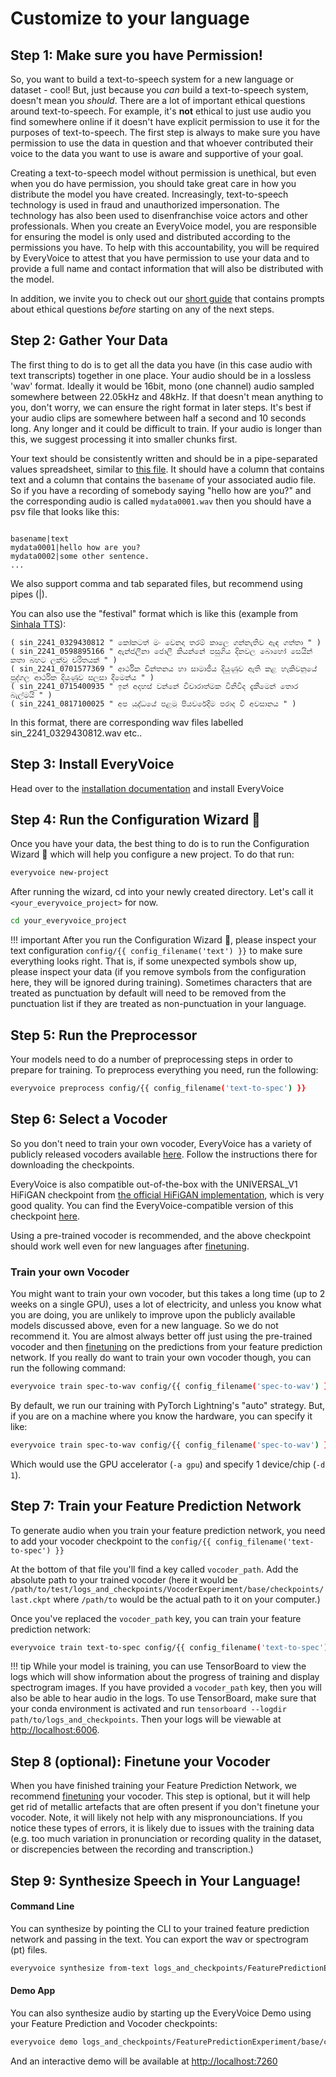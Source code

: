 # Customize to your language

## Step 1: Make sure you have Permission!

So, you want to build a text-to-speech system for a new language or dataset - cool! But, just because you *can* build a text-to-speech system, doesn't mean you *should*. There are a lot of important ethical questions around text-to-speech. For example, it's **not** ethical to just use audio you find somewhere online if it doesn't have explicit permission to use it for the purposes of text-to-speech. The first step is always to make sure you have permission to use the data in question and that whoever contributed their voice to the data you want to use is aware and supportive of your goal.

Creating a text-to-speech model without permission is unethical, but even when you do have permission, you should take great care in how you distribute the model you have created. Increasingly, text-to-speech technology is used in fraud and unauthorized impersonation. The technology has also been used to disenfranchise voice actors and other professionals. When you create an EveryVoice model, you are responsible for ensuring the model is only used and distributed according to the permissions you have. To help with this accountability, you will be required by EveryVoice to attest that you have permission to use your data and to provide a full name and contact information that will also be distributed with the model.

In addition, we invite you to check out our [short guide](./ethics.md) that contains prompts about ethical questions *before* starting on any of the next steps.

## Step 2: Gather Your Data

The first thing to do is to get all the data you have (in this case audio with text transcripts) together in one place. Your audio should be in a lossless 'wav' format. Ideally it would be 16bit, mono (one channel) audio sampled somewhere between 22.05kHz and 48kHz. If that doesn't mean anything to you, don't worry, we can ensure the right format in later steps.
It's best if your audio clips are somewhere between half a second and 10 seconds long. Any longer and it could be difficult to train. If your audio is longer than this, we suggest processing it into smaller chunks first.

Your text should be consistently written and should be in a pipe-separated values spreadsheet, similar to [this file](https://github.com/EveryVoiceTTS/EveryVoice/blob/main/everyvoice/filelists/lj_full.psv). It should have a column that contains text and a column that contains the `basename` of your associated audio file. So if you have a recording of somebody saying "hello how are you?" and the corresponding audio is called `mydata0001.wav`
then you should have a psv file that looks like this:

```csv hl_lines="2"

basename|text
mydata0001|hello how are you?
mydata0002|some other sentence.
...
```

We also support comma and tab separated files, but recommend using pipes (|).

You can also use the "festival" format which is like this (example from [Sinhala TTS](https://openslr.org/30/)):

```text
( sin_2241_0329430812 " කෝකටත් මං වෙනදා තරම් කාලෙ ගන්නැතිව ඇඳ ගත්තා " )
( sin_2241_0598895166 " ඇන්ජලීනා ජොලී කියන්නේ පසුගිය දිනවල බොහෝ සෙයින් කතා බහට ලක්වූ චරිතයක් " )
( sin_2241_0701577369 " ආර්ථික චින්තනය හා සාමාජීය දියුණුව ඇති කළ හැකිවනුයේ පුද්ගල ආර්ථික දියුණුව සලසා දීමෙන්ය " )
( sin_2241_0715400935 " ඉන් අදහස් වන්නේ විචාරාත්මක විනිවිද දැකීමෙන් තොර බැල්මයි " )
( sin_2241_0817100025 " අප යුද්ධයේ පළමු පියවරේදීම පරාද වී අවසානය " )
```

In this format, there are corresponding wav files labelled sin_2241_0329430812.wav etc..

## Step 3: Install EveryVoice

Head over to the [installation documentation](../install.md) and install EveryVoice

## Step 4: Run the Configuration Wizard 🧙

Once you have your data, the best thing to do is to run the Configuration Wizard 🧙 which will help you configure a new project. To do that run:

```bash
everyvoice new-project
```

After running the wizard, cd into your newly created directory. Let's call it `<your_everyvoice_project>` for now.

```bash
cd your_everyvoice_project
```

!!! important
    After you run the Configuration Wizard 🧙, please inspect your text configuration `config/{{ config_filename('text') }}` to make sure everything looks right. That is, if some unexpected symbols show up, please inspect your data (if you remove symbols from the configuration here, they will be ignored during training). Sometimes characters that are treated as punctuation by default will need to be removed from the punctuation list if they are treated as non-punctuation in your language.

## Step 5: Run the Preprocessor

Your models need to do a number of preprocessing steps in order to prepare for training. To preprocess everything you need, run the following:

```bash
everyvoice preprocess config/{{ config_filename('text-to-spec') }}
```

## Step 6: Select a Vocoder

So you don't need to train your own vocoder, EveryVoice has a variety of publicly released vocoders available [here](TODO). Follow the instructions there for downloading the checkpoints.

EveryVoice is also compatible out-of-the-box with the UNIVERSAL_V1 HiFiGAN checkpoint from [the official HiFiGAN implementation](https://github.com/jik876/hifi-gan?tab=readme-ov-file#pretrained-model), which is very good quality. You can find the EveryVoice-compatible version of this checkpoint [here](https://drive.google.com/drive/folders/1ya0U4K2d26DoJamg96cEynMJ1w1Tm8nU?usp=sharing).

Using a pre-trained vocoder is recommended, and the above checkpoint should work well even for new languages after [finetuning](./finetune.md).

### Train your own Vocoder

You might want to train your own vocoder, but this takes a long time (up to 2 weeks on a single GPU), uses a lot of electricity, and unless you know what you are doing, you are unlikely to improve upon the publicly available models discussed above, even for a new language. So we do not recommend it. You are almost always better off just using the pre-trained vocoder and then [finetuning](./finetune.md) on the predictions from your feature prediction network. If you really do want to train your own vocoder though, you can run the following command:

```bash
everyvoice train spec-to-wav config/{{ config_filename('spec-to-wav') }}
```

By default, we run our training with PyTorch Lightning's "auto" strategy. But, if you are on a machine where you know the hardware, you can specify it like:

```bash
everyvoice train spec-to-wav config/{{ config_filename('spec-to-wav') }} -d 1 -a gpu
```

Which would use the GPU accelerator (`-a gpu`) and specify 1 device/chip (`-d 1`).

## Step 7: Train your Feature Prediction Network

To generate audio when you train your feature prediction network, you need to add your vocoder checkpoint to the `config/{{ config_filename('text-to-spec') }}`

At the bottom of that file you'll find a key called `vocoder_path`. Add the absolute path to your trained vocoder (here it would be `/path/to/test/logs_and_checkpoints/VocoderExperiment/base/checkpoints/last.ckpt` where `/path/to` would be the actual path to it on your computer.)

Once you've replaced the `vocoder_path` key, you can train your feature prediction network:

```bash
everyvoice train text-to-spec config/{{ config_filename('text-to-spec') }}
```

!!! tip
    While your model is training, you can use TensorBoard to view the logs which will show information about the progress of training and display spectrogram images. If you have provided a `vocoder_path` key, then you will also be able to hear audio in the logs. To use TensorBoard, make sure that your conda environment is activated and run `tensorboard --logdir path/to/logs_and_checkpoints`. Then your logs will be viewable at [http://localhost:6006](http://localhost:6006).

## Step 8 (optional): Finetune your Vocoder

When you have finished training your Feature Prediction Network, we recommend [finetuning](./finetune.md) your vocoder. This step is optional, but it will help get rid of metallic artefacts that are often present if you don't finetune your vocoder. Note, it will likely not help with any mispronounciations. If you notice these types of errors, it is likely due to issues with the training data (e.g. too much variation in pronunciation or recording quality in the dataset, or discrepencies between the recording and transcription.)

## Step 9: Synthesize Speech in Your Language!

#### Command Line

You can synthesize by pointing the CLI to your trained feature prediction network and passing in the text. You can export the wav or spectrogram (pt) files.

```bash
everyvoice synthesize from-text logs_and_checkpoints/FeaturePredictionExperiment/base/checkpoints/last.ckpt -t "මෙදා සැරේ සාකච්ඡාවක් විදියට නෙවෙයි නේද පල කරල තියෙන්නෙ" -a gpu -d 1 --output-type wav
```

#### Demo App

You can also synthesize audio by starting up the EveryVoice Demo using your Feature Prediction and Vocoder checkpoints:

```bash
everyvoice demo logs_and_checkpoints/FeaturePredictionExperiment/base/checkpoints/last.ckpt logs_and_checkpoints/VocoderExperiment/base/checkpoints/last.ckpt
```

And an interactive demo will be available at [http://localhost:7260](http://localhost:7260)

<!-- % Step 10 (optional): Finetune your vocoder

% ----------------------------------------

% .. code-block:: bash

% everyvoice train text-to-wav config/{{ config_filename('text-to-wav') }}

% Step 11: Synthesize Speech

% --------------------------

% .. code-block:: bash

% everyvoice synthesize from-text -t "hello world" -c config/{{ config_filename('text-to-wav') }}

% .. warning::

% TODO: this doesn't exist yet

% TODO: e2e needs checkpoint paths -->
